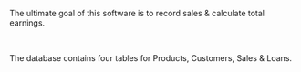 <p>The ultimate goal of this software is to record sales & calculate total earnings.</p>
</br>
<p>The database contains four tables for Products, Customers, Sales & Loans.</p>
